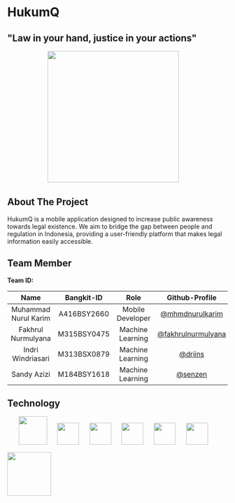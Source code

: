 # HukumQ
## "Law in your hand, justice in your actions"

<p align="center">
  <img width="300px" src="https://imgur.com/IGt1Phq.png"/></a>&#8287;&#8287;&#8287;&#8287;&#8287;
</p>


## About The Project 
HukumQ is a mobile application designed to increase public awareness towards legal existence. We aim to bridge the gap between people and regulation in Indonesia, providing a user-friendly platform that makes legal information easily accessible.

## Team Member 

<b>Team ID: </b>

| Name | Bangkit-ID | Role | Github-Profile |
| :---:   | :---: | :---: |:---: |
| Muhammad Nurul Karim | A416BSY2660 | Mobile Developer | [@mhmdnurulkarim](https://www.github.com/mhmdnurulkarim) |
| Fakhrul Nurmulyana | M315BSY0475 | Machine Learning | [@fakhrulnurmulyana](https://www.github.com/fakhrulnurmulyana) |
| Indri Windriasari | M313BSX0879 | Machine Learning | [@driins](https://github.com/driins) |
| Sandy Azizi | M184BSY1618 | Machine Learning | [@senzen](https://github.com/senzen) |

## Technology 
<p align="center">
  <img width="65px" src="https://imgur.com/SQMaw04.png"/></a>&#8287;&#8287;&#8287;&#8287;&#8287;
  <img width="50px" src="https://imgur.com/l1a3XsY.png"/></a>&#8287;&#8287;&#8287;&#8287;&#8287;
  <img width="50px" src="https://imgur.com/rEUyfVQ.png"/></a>&#8287;&#8287;&#8287;&#8287;&#8287;
  <img width="50px" src="https://imgur.com/hWkj1WQ.png"/></a>&#8287;&#8287;&#8287;&#8287;&#8287;
  <img width="50px" src="https://imgur.com/43fAQm6.png"/></a>&#8287;&#8287;&#8287;&#8287;&#8287;
  <img width="50px" src="https://imgur.com/OwWy9VI.png"/></a>&#8287;&#8287;&#8287;&#8287;&#8287;
</p>


<p>
  <img width="100px" src="https://imgur.com/YCodQ3a.png"/></a>&#8287;&#8287;&#8287;&#8287;&#8287;
</p>
